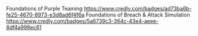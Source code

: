 Foundations of Purple Teaming https://www.credly.com/badges/ad73ba6b-fe25-4670-8973-e3d8ad6f4f6a
Foundations of Breach & Attack Simulation https://www.credly.com/badges/5a6739c3-364c-43e4-aeee-8df4a998ec61
